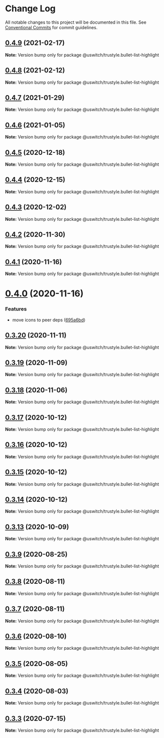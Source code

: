 # Change Log

All notable changes to this project will be documented in this file.
See [Conventional Commits](https://conventionalcommits.org) for commit guidelines.

## [0.4.9](https://github.com/uswitch/trustyle/compare/@uswitch/trustyle.bullet-list-highlight@0.4.8...@uswitch/trustyle.bullet-list-highlight@0.4.9) (2021-02-17)

**Note:** Version bump only for package @uswitch/trustyle.bullet-list-highlight





## [0.4.8](https://github.com/uswitch/trustyle/compare/@uswitch/trustyle.bullet-list-highlight@0.4.7...@uswitch/trustyle.bullet-list-highlight@0.4.8) (2021-02-12)

**Note:** Version bump only for package @uswitch/trustyle.bullet-list-highlight





## [0.4.7](https://github.com/uswitch/trustyle/compare/@uswitch/trustyle.bullet-list-highlight@0.4.6...@uswitch/trustyle.bullet-list-highlight@0.4.7) (2021-01-29)

**Note:** Version bump only for package @uswitch/trustyle.bullet-list-highlight





## [0.4.6](https://github.com/uswitch/trustyle/compare/@uswitch/trustyle.bullet-list-highlight@0.4.5...@uswitch/trustyle.bullet-list-highlight@0.4.6) (2021-01-05)

**Note:** Version bump only for package @uswitch/trustyle.bullet-list-highlight





## [0.4.5](https://github.com/uswitch/trustyle/compare/@uswitch/trustyle.bullet-list-highlight@0.4.4...@uswitch/trustyle.bullet-list-highlight@0.4.5) (2020-12-18)

**Note:** Version bump only for package @uswitch/trustyle.bullet-list-highlight





## [0.4.4](https://github.com/uswitch/trustyle/compare/@uswitch/trustyle.bullet-list-highlight@0.4.3...@uswitch/trustyle.bullet-list-highlight@0.4.4) (2020-12-15)

**Note:** Version bump only for package @uswitch/trustyle.bullet-list-highlight





## [0.4.3](https://github.com/uswitch/trustyle/compare/@uswitch/trustyle.bullet-list-highlight@0.4.2...@uswitch/trustyle.bullet-list-highlight@0.4.3) (2020-12-02)

**Note:** Version bump only for package @uswitch/trustyle.bullet-list-highlight





## [0.4.2](https://github.com/uswitch/trustyle/compare/@uswitch/trustyle.bullet-list-highlight@0.4.1...@uswitch/trustyle.bullet-list-highlight@0.4.2) (2020-11-30)

**Note:** Version bump only for package @uswitch/trustyle.bullet-list-highlight






## [0.4.1](https://github.com/uswitch/trustyle/compare/@uswitch/trustyle.bullet-list-highlight@0.4.0...@uswitch/trustyle.bullet-list-highlight@0.4.1) (2020-11-16)

**Note:** Version bump only for package @uswitch/trustyle.bullet-list-highlight





# [0.4.0](https://github.com/uswitch/trustyle/compare/@uswitch/trustyle.bullet-list-highlight@0.3.20...@uswitch/trustyle.bullet-list-highlight@0.4.0) (2020-11-16)


### Features

* move icons to peer deps ([695a6bd](https://github.com/uswitch/trustyle/commit/695a6bd))





## [0.3.20](https://github.com/uswitch/trustyle/compare/@uswitch/trustyle.bullet-list-highlight@0.3.19...@uswitch/trustyle.bullet-list-highlight@0.3.20) (2020-11-11)

**Note:** Version bump only for package @uswitch/trustyle.bullet-list-highlight





## [0.3.19](https://github.com/uswitch/trustyle/compare/@uswitch/trustyle.bullet-list-highlight@0.3.18...@uswitch/trustyle.bullet-list-highlight@0.3.19) (2020-11-09)

**Note:** Version bump only for package @uswitch/trustyle.bullet-list-highlight





## [0.3.18](https://github.com/uswitch/trustyle/compare/@uswitch/trustyle.bullet-list-highlight@0.3.17...@uswitch/trustyle.bullet-list-highlight@0.3.18) (2020-11-06)

**Note:** Version bump only for package @uswitch/trustyle.bullet-list-highlight





## [0.3.17](https://github.com/uswitch/trustyle/compare/@uswitch/trustyle.bullet-list-highlight@0.3.15...@uswitch/trustyle.bullet-list-highlight@0.3.17) (2020-10-12)

**Note:** Version bump only for package @uswitch/trustyle.bullet-list-highlight





## [0.3.16](https://github.com/uswitch/trustyle/compare/@uswitch/trustyle.bullet-list-highlight@0.3.15...@uswitch/trustyle.bullet-list-highlight@0.3.16) (2020-10-12)

**Note:** Version bump only for package @uswitch/trustyle.bullet-list-highlight





## [0.3.15](https://github.com/uswitch/trustyle/compare/@uswitch/trustyle.bullet-list-highlight@0.3.13...@uswitch/trustyle.bullet-list-highlight@0.3.15) (2020-10-12)

**Note:** Version bump only for package @uswitch/trustyle.bullet-list-highlight





## [0.3.14](https://github.com/uswitch/trustyle/compare/@uswitch/trustyle.bullet-list-highlight@0.3.13...@uswitch/trustyle.bullet-list-highlight@0.3.14) (2020-10-12)

**Note:** Version bump only for package @uswitch/trustyle.bullet-list-highlight





## [0.3.13](https://github.com/uswitch/trustyle/compare/@uswitch/trustyle.bullet-list-highlight@0.3.12...@uswitch/trustyle.bullet-list-highlight@0.3.13) (2020-10-09)

**Note:** Version bump only for package @uswitch/trustyle.bullet-list-highlight






## [0.3.9](https://github.com/uswitch/trustyle/compare/@uswitch/trustyle.bullet-list-highlight@0.3.8...@uswitch/trustyle.bullet-list-highlight@0.3.9) (2020-08-25)

**Note:** Version bump only for package @uswitch/trustyle.bullet-list-highlight





## [0.3.8](https://github.com/uswitch/trustyle/compare/@uswitch/trustyle.bullet-list-highlight@0.3.7...@uswitch/trustyle.bullet-list-highlight@0.3.8) (2020-08-11)

**Note:** Version bump only for package @uswitch/trustyle.bullet-list-highlight





## [0.3.7](https://github.com/uswitch/trustyle/compare/@uswitch/trustyle.bullet-list-highlight@0.3.6...@uswitch/trustyle.bullet-list-highlight@0.3.7) (2020-08-11)

**Note:** Version bump only for package @uswitch/trustyle.bullet-list-highlight





## [0.3.6](https://github.com/uswitch/trustyle/compare/@uswitch/trustyle.bullet-list-highlight@0.3.3...@uswitch/trustyle.bullet-list-highlight@0.3.6) (2020-08-10)

**Note:** Version bump only for package @uswitch/trustyle.bullet-list-highlight





## [0.3.5](https://github.com/uswitch/trustyle/compare/@uswitch/trustyle.bullet-list-highlight@0.3.3...@uswitch/trustyle.bullet-list-highlight@0.3.5) (2020-08-05)

**Note:** Version bump only for package @uswitch/trustyle.bullet-list-highlight





## [0.3.4](https://github.com/uswitch/trustyle/compare/@uswitch/trustyle.bullet-list-highlight@0.3.3...@uswitch/trustyle.bullet-list-highlight@0.3.4) (2020-08-03)

**Note:** Version bump only for package @uswitch/trustyle.bullet-list-highlight





## [0.3.3](https://github.com/uswitch/trustyle/compare/@uswitch/trustyle.bullet-list-highlight@0.3.2...@uswitch/trustyle.bullet-list-highlight@0.3.3) (2020-07-15)

**Note:** Version bump only for package @uswitch/trustyle.bullet-list-highlight
